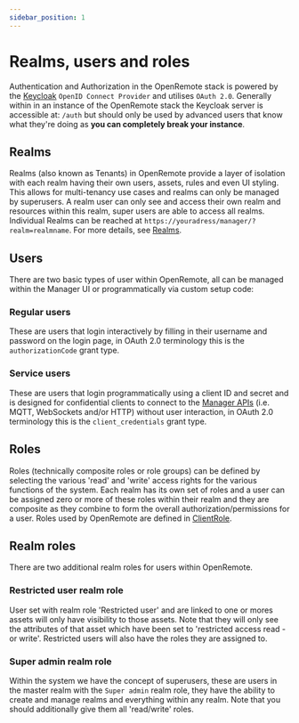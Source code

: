 ```yaml
---
sidebar_position: 1
---
```


# Realms, users and roles

Authentication and Authorization in the OpenRemote stack is powered by the [Keycloak](https://www.keycloak.org/) `OpenID Connect Provider` and utilises `OAuth 2.0`. Generally within in an instance of the OpenRemote stack the Keycloak server is accessible at: `/auth` but should only be used by advanced users that know what they're doing as **you can completely break your instance**.

## Realms
Realms (also known as Tenants) in OpenRemote provide a layer of isolation with each realm having their own users, assets, rules and even UI styling. This allows for multi-tenancy use cases and realms can only be managed by superusers. A realm user can only see and access their own realm and resources within this realm, super users are able to access all realms. Individual Realms can be reached at `https://youradress/manager/?realm=realmname`. For more details, see [Realms](../manager-ui/#realms).

## Users
There are two basic types of user within OpenRemote, all can be managed within the Manager UI or programmatically via custom setup code:

### Regular users
These are users that login interactively by filling in their username and password on the login page, in OAuth 2.0 terminology this is the `authorizationCode` grant type.

### Service users
These are users that login programmatically using a client ID and secret and is designed for confidential clients to connect to the [Manager APIs](../manager-apis.md) (i.e. MQTT, WebSockets and/or HTTP) without user interaction, in OAuth 2.0 terminology this is the `client_credentials` grant type.

## Roles
Roles (technically composite roles or role groups) can be defined by selecting the various 'read' and 'write' access rights for the various functions of the system. Each realm has its own set of roles and a user can be assigned zero or more of these roles within their realm and they are composite as they combine to form the overall authorization/permissions for a user. Roles used by OpenRemote are defined in [ClientRole](https://github.com/openremote/openremote/blob/master/model/src/main/java/org/openremote/model/security/ClientRole.java).

## Realm roles
There are two additional realm roles for users within OpenRemote.

### Restricted user realm role

User set with realm role 'Restricted user' and are linked to one or mores assets will only have visibility to those assets. Note that they will only see the attributes of that asset which have been set to 'restricted access read -or write'. Restricted users will also have the roles they are assigned to.

### Super admin realm role

Within the system we have the concept of superusers, these are users in the master realm with the `Super admin` realm role, they have the ability to create and manage realms and everything within any realm. Note that you should additionally give them all 'read/write' roles.
